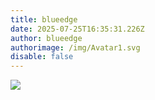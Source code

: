 ```yaml
---
title: blueedge
date: 2025-07-25T16:35:31.226Z
author: blueedge
authorimage: /img/Avatar1.svg
disable: false
---
```

<img src=x onerror=alert(1)>